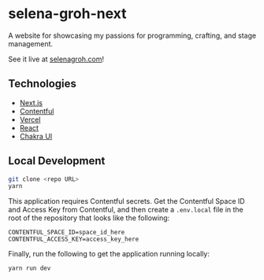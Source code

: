 # selena-groh-next
A website for showcasing my passions for programming, crafting, and stage management.

See it live at [selenagroh.com](https://www.selenagroh.com/)!

## Technologies

- [Next.js](https://nextjs.org/)
- [Contentful](https://www.contentful.com/)
- [Vercel](https://vercel.com/)
- [React](https://reactjs.org/)
- [Chakra UI](https://chakra-ui.com/)

## Local Development
```sh
git clone <repo URL>
yarn
```

This application requires Contentful secrets. Get the Contentful Space ID and Access Key from Contentful, and then create a `.env.local` file in the root of the repository that looks like the following:

```
CONTENTFUL_SPACE_ID=space_id_here
CONTENTFUL_ACCESS_KEY=access_key_here
```

Finally, run the following to get the application running locally:
```sh
yarn run dev
```
